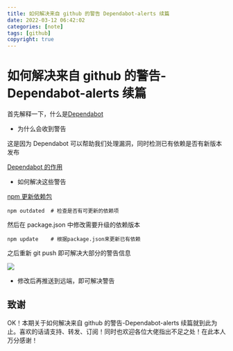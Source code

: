 ```yaml
---
title: 如何解决来自 github 的警告 Dependabot-alerts 续篇
date: 2022-03-12 06:42:02
categories: [note]
tags: [github]
copyright: true
---
```


# 如何解决来自 github 的警告-Dependabot-alerts 续篇

首先解释一下，什么是[Dependabot](https://dependabot.com/)

<!--more-->

- 为什么会收到警告

这是因为 Dependabot 可以帮助我们处理漏洞，同时检测已有依赖是否有新版本发布

[Dependabot 的作用](https://juejin.cn/post/6873454712427905032)

- 如何解决这些警告

[npm 更新依赖包](https://blog.51cto.com/u_15091660/2603984)

```
npm outdated  # 检查是否有可更新的依赖项
```

然后在 package.json 中修改需要升级的依赖版本

```
npm update    # 根据package.json来更新已有依赖
```

之后重新 git push 即可解决大部分的警告信息

![](https://cn-sy1.rains3.com/dfdfgf/blog/How_to_fix_the_warning_from_github_Dependabot-alerts_sequel/202110131645193.jpg)

- 修改后再推送到远端，即可解决警告

## 致谢

OK！本期关于如何解决来自 github 的警告-Dependabot-alerts 续篇就到此为止。喜欢的话请支持、转发、订阅！同时也欢迎各位大佬指出不足之处！在此本人万分感谢！

